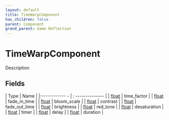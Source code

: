 ```yaml
---
layout: default
title: TimeWarpComponent
has_children: false
parent: Component
grand_parent: Game Reflection
---
```

# TimeWarpComponent
Description 

## Fields
| Type | Name |
|:------------ - | : -------------- |
| [float](game-reflection/components/float.md) | time_factor |
| [float](game-reflection/components/float.md) | fade_in_time |
| [float](game-reflection/components/float.md) | bloom_scale |
| [float](game-reflection/components/float.md) | contrast |
| [float](game-reflection/components/float.md) | fade_out_time |
| [float](game-reflection/components/float.md) | brightness |
| [float](game-reflection/components/float.md) | red_tone |
| [float](game-reflection/components/float.md) | desaturation |
| [float](game-reflection/components/float.md) | timer |
| [float](game-reflection/components/float.md) | delay |
| [float](game-reflection/components/float.md) | duration |
